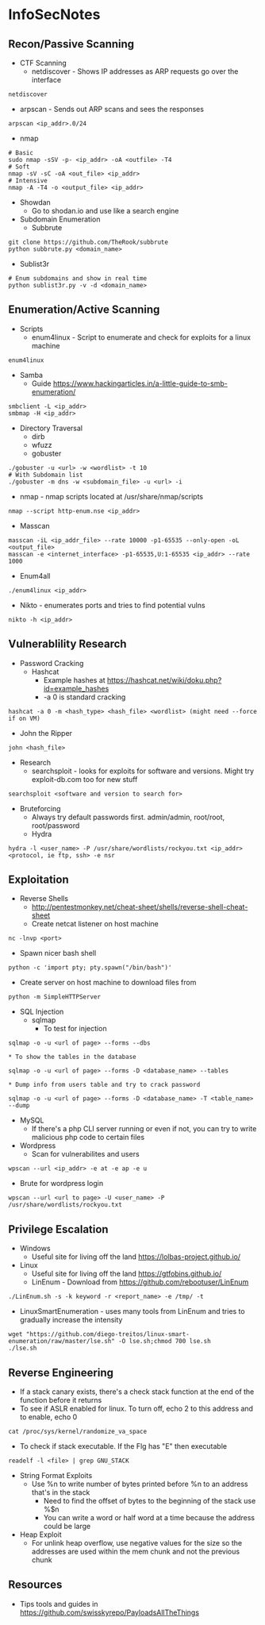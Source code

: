 # InfoSecNotes
## Recon/Passive Scanning
* CTF Scanning
  * netdiscover - Shows IP addresses as ARP requests go over the interface
```
netdiscover
```
  * arpscan - Sends out ARP scans and sees the responses
```
arpscan <ip_addr>.0/24
```
  * nmap
```
# Basic
sudo nmap -sSV -p- <ip_addr> -oA <outfile> -T4
# Soft
nmap -sV -sC -oA <out_file> <ip_addr>
# Intensive
nmap -A -T4 -o <output_file> <ip_addr>
```
* Showdan
  * Go to shodan.io and use like a search engine
* Subdomain Enumeration
  * Subbrute
```
git clone https://github.com/TheRook/subbrute
python subbrute.py <domain_name>
```
* Sublist3r
```
# Enum subdomains and show in real time
python sublist3r.py -v -d <domain_name>
```
## Enumeration/Active Scanning
* Scripts
  * enum4linux - Script to enumerate and check for exploits for a linux machine
```
enum4linux
```
* Samba
  * Guide https://www.hackingarticles.in/a-little-guide-to-smb-enumeration/
```
smbclient -L <ip_addr>
smbmap -H <ip_addr>
```
* Directory Traversal
  * dirb
  * wfuzz
  * gobuster
```
./gobuster -u <url> -w <wordlist> -t 10
# With Subdomain list
./gobuster -m dns -w <subdomain_file> -u <url> -i
```
  * nmap - nmap scripts located at /usr/share/nmap/scripts
```
nmap --script http-enum.nse <ip_addr>
```
* Masscan
```
masscan -iL <ip_addr_file> --rate 10000 -p1-65535 --only-open -oL <output_file>
masscan -e <internet_interface> -p1-65535,U:1-65535 <ip_addr> --rate 1000
```
* Enum4all
```
./enum4linux <ip_addr>
```
* Nikto - enumerates ports and tries to find potential vulns
```
nikto -h <ip_addr>
```
## Vulnerablility Research
* Password Cracking
  * Hashcat
    * Example hashes at https://hashcat.net/wiki/doku.php?id=example_hashes
    * -a 0 is standard cracking
```
hashcat -a 0 -m <hash_type> <hash_file> <wordlist> (might need --force if on VM)
```
  * John the Ripper
```
john <hash_file>
```
* Research
  * searchsploit - looks for exploits for software and versions. Might try exploit-db.com too for new stuff
```
searchsploit <software and version to search for>
```
* Bruteforcing
  * Always try default passwords first. admin/admin, root/root, root/password
  * Hydra
```
hydra -l <user_name> -P /usr/share/wordlists/rockyou.txt <ip_addr> <protocol, ie ftp, ssh> -e nsr
```
## Exploitation
* Reverse Shells
  * http://pentestmonkey.net/cheat-sheet/shells/reverse-shell-cheat-sheet
  * Create netcat listener on host machine
```
nc -lnvp <port>
```
  * Spawn nicer bash shell
```
python -c 'import pty; pty.spawn("/bin/bash")'
```
  * Create server on host machine to download files from
```
python -m SimpleHTTPServer
```
* SQL Injection
  * sqlmap
    * To test for injection
```
sqlmap -o -u <url of page> --forms --dbs
```
    * To show the tables in the database
```
sqlmap -o -u <url of page> --forms -D <database_name> --tables
```
    * Dump info from users table and try to crack password
```
sqlmap -o -u <url of page> --forms -D <database_name> -T <table_name> --dump
```
* MySQL
  * If there's a php CLI server running or even if not, you can try to write malicious php code to certain files
* Wordpress
  * Scan for vulnerabilites and users
```
wpscan --url <ip_addr> -e at -e ap -e u
```
  * Brute for wordpress login
```
wpscan --url <url to page> -U <user_name> -P /usr/share/wordlists/rockyou.txt
```
## Privilege Escalation
* Windows
  * Useful site for living off the land https://lolbas-project.github.io/
* Linux
  * Useful site for living off the land https://gtfobins.github.io/
  * LinEnum - Download from https://github.com/rebootuser/LinEnum
```
./LinEnum.sh -s -k keyword -r <report_name> -e /tmp/ -t
```
  * LinuxSmartEnumeration - uses many tools from LinEnum and tries to gradually increase the intensity
```
wget "https://github.com/diego-treitos/linux-smart-enumeration/raw/master/lse.sh" -O lse.sh;chmod 700 lse.sh
./lse.sh
```
## Reverse Engineering
* If a stack canary exists, there's a check stack function at the end of the function before it returns
* To see if ASLR enabled for linux. To turn off, echo 2 to this address and to enable, echo 0
```
cat /proc/sys/kernel/randomize_va_space
```
* To check if stack executable. If the Flg has "E" then executable
```
readelf -l <file> | grep GNU_STACK
```
* String Format Exploits
  * Use %n to write number of bytes printed before %n to an address that's in the stack
    * Need to find the offset of bytes to the beginning of the stack use %<offset>$n
    * You can write a word or half word at a time because the address could be large
* Heap Exploit
  * For unlink heap overflow, use negative values for the size so the addresses are used within the mem chunk and not the previous chunk
## Resources
* Tips tools and guides in https://github.com/swisskyrepo/PayloadsAllTheThings
